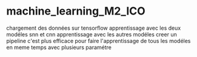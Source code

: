 # machine_learning_M2_ICO
chargement des données sur tensorflow
apprentissage avec les deux modéles snn et cnn
apprentissage avec les autres modéles
creer un pipeline c'est plus efficace pour faire l'apprentissage de tous les modéles en meme temps avec plusieurs paramétre
